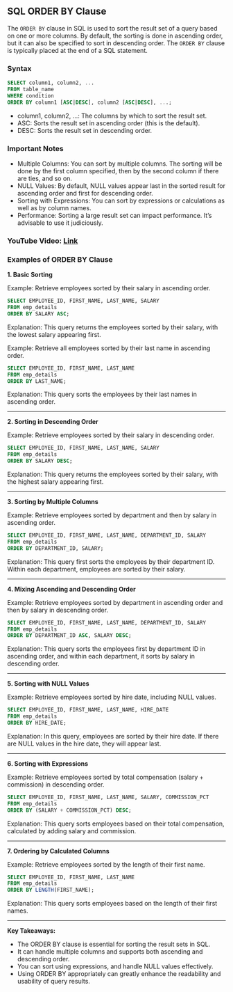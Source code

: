 ## SQL ORDER BY Clause
The `ORDER BY` clause in SQL is used to sort the result set of a query based on one or more columns. By default, the sorting is done in ascending order, but it can also be specified to sort in descending order. The `ORDER BY` clause is typically placed at the end of a SQL statement.

### Syntax
```sql
SELECT column1, column2, ...
FROM table_name
WHERE condition
ORDER BY column1 [ASC|DESC], column2 [ASC|DESC], ...;
```
- column1, column2, ...: The columns by which to sort the result set.
- ASC: Sorts the result set in ascending order (this is the default).
- DESC: Sorts the result set in descending order.

### Important Notes
- Multiple Columns: You can sort by multiple columns. The sorting will be done by the first column specified, then by the second column if there are ties, and so on.
- NULL Values: By default, NULL values appear last in the sorted result for ascending order and first for descending order.
- Sorting with Expressions: You can sort by expressions or calculations as well as by column names.
- Performance: Sorting a large result set can impact performance. It’s advisable to use it judiciously.

### YouTube Video: [Link](https://www.youtube.com/watch?v=O-TYcsSoaAY&list=PL53IeEJJLQl3xIzMPqA7lApebsB-UqtNB&index=18)


### Examples of ORDER BY Clause
**1. Basic Sorting**

Example: Retrieve employees sorted by their salary in ascending order.

```sql
SELECT EMPLOYEE_ID, FIRST_NAME, LAST_NAME, SALARY
FROM emp_details
ORDER BY SALARY ASC;
```
Explanation: This query returns the employees sorted by their salary, with the lowest salary appearing first.

Example: Retrieve all employees sorted by their last name in ascending order.

```sql
SELECT EMPLOYEE_ID, FIRST_NAME, LAST_NAME
FROM emp_details
ORDER BY LAST_NAME;
```
Explanation: This query sorts the employees by their last names in ascending order.

---

**2. Sorting in Descending Order**
   
Example: Retrieve employees sorted by their salary in descending order.

```sql
SELECT EMPLOYEE_ID, FIRST_NAME, LAST_NAME, SALARY
FROM emp_details
ORDER BY SALARY DESC;
```
Explanation: This query returns the employees sorted by their salary, with the highest salary appearing first.

---

**3. Sorting by Multiple Columns**

Example: Retrieve employees sorted by department and then by salary in ascending order.

```sql
SELECT EMPLOYEE_ID, FIRST_NAME, LAST_NAME, DEPARTMENT_ID, SALARY
FROM emp_details
ORDER BY DEPARTMENT_ID, SALARY;
```
Explanation: This query first sorts the employees by their department ID. Within each department, employees are sorted by their salary.

---

**4. Mixing Ascending and Descending Order**

Example: Retrieve employees sorted by department in ascending order and then by salary in descending order.

```sql
SELECT EMPLOYEE_ID, FIRST_NAME, LAST_NAME, DEPARTMENT_ID, SALARY
FROM emp_details
ORDER BY DEPARTMENT_ID ASC, SALARY DESC;
```
Explanation: This query sorts the employees first by department ID in ascending order, and within each department, it sorts by salary in descending order.

---

**5. Sorting with NULL Values**

Example: Retrieve employees sorted by hire date, including NULL values.

```sql
SELECT EMPLOYEE_ID, FIRST_NAME, LAST_NAME, HIRE_DATE
FROM emp_details
ORDER BY HIRE_DATE;
```
Explanation: In this query, employees are sorted by their hire date. If there are NULL values in the hire date, they will appear last.

---

**6. Sorting with Expressions**

Example: Retrieve employees sorted by total compensation (salary + commission) in descending order.

```sql
SELECT EMPLOYEE_ID, FIRST_NAME, LAST_NAME, SALARY, COMMISSION_PCT
FROM emp_details
ORDER BY (SALARY + COMMISSION_PCT) DESC;
```
Explanation: This query sorts employees based on their total compensation, calculated by adding salary and commission.

---

**7. Ordering by Calculated Columns**
   
Example: Retrieve employees sorted by the length of their first name.

```sql
SELECT EMPLOYEE_ID, FIRST_NAME, LAST_NAME
FROM emp_details
ORDER BY LENGTH(FIRST_NAME);
```
Explanation: This query sorts employees based on the length of their first names.

---

**Key Takeaways:**
- The ORDER BY clause is essential for sorting the result sets in SQL.
- It can handle multiple columns and supports both ascending and descending order.
- You can sort using expressions, and handle NULL values effectively.
- Using ORDER BY appropriately can greatly enhance the readability and usability of query results.
